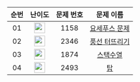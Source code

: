 | 순번 | 난이도 | 문제 번호 | 문제 이름 |
| :-----: | :-----: | :-----: | :-----: |
| 01 | <img height="25px" width="25px" src="https://static.solved.ac/tier_small/7.svg"/> | 1158 | [요세푸스 문제](https://www.acmicpc.net/problem/1158) |
| 02 | <img height="25px" width="25px" src="https://static.solved.ac/tier_small/8.svg"/> | 2346 | [풍선 터뜨리기](https://www.acmicpc.net/problem/2346) |
| 03 | <img height="25px" width="25px" src="https://static.solved.ac/tier_small/9.svg"/> | 1874 | [스택수열](https://www.acmicpc.net/problem/1874) |
| 04 | <img height="25px" width="25px" src="https://static.solved.ac/tier_small/11.svg"/> | 2493 | [탑](https://www.acmicpc.net/problem/2493) |